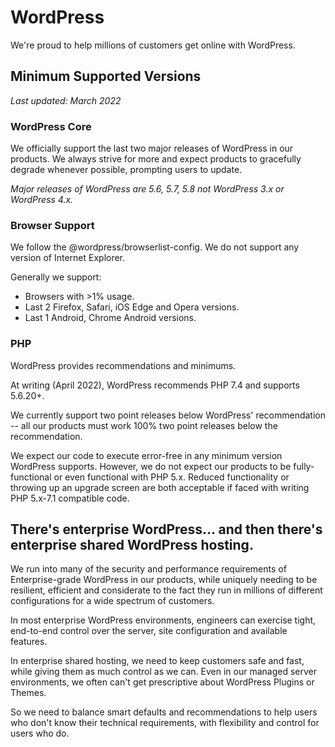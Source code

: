 # WordPress

We're proud to help millions of customers get online with WordPress.

## Minimum Supported Versions

_Last updated: March 2022_

### WordPress Core

We officially support the last two major releases of WordPress in our products. We always strive for more and expect products to gracefully degrade whenever possible, prompting users to update.

_Major releases of WordPress are 5.6, 5.7, 5.8 not WordPress 3.x or WordPress 4.x._

### Browser Support

We follow the @wordpress/browserlist-config. We do not support any version of Internet Explorer.

Generally we support:
* Browsers with >1% usage.
* Last 2 Firefox, Safari, iOS Edge and Opera versions.
* Last 1 Android, Chrome Android versions.

### PHP

WordPress provides recommendations and minimums.

At writing (April 2022), WordPress recommends PHP 7.4 and supports 5.6.20+.

We currently support two point releases below WordPress' recommendation -- all our products must work 100% two point releases below the recommendation.

We expect our code to execute error-free in any minimum version WordPress supports. However, we do not expect our products to be fully-functional or even functional with PHP 5.x. Reduced functionality or throwing up an upgrade screen are both acceptable if faced with writing PHP 5.x-7.1 compatible code.

## There's enterprise WordPress... and then there's enterprise shared WordPress hosting. 

We run into many of the security and performance requirements of Enterprise-grade WordPress in our products, while uniquely needing to be resilient, efficient and considerate to the fact they run in millions of different configurations for a wide spectrum of customers.

In most enterprise WordPress environments, engineers can exercise tight, end-to-end control over the server, site configuration and available features.

In enterprise shared hosting, we need to keep customers safe and fast, while giving them as much control as we can. Even in our managed server environments, we often can't get prescriptive about WordPress Plugins or Themes.

So we need to balance smart defaults and recommendations to help users who don't know their technical requirements, with flexibility and control for users who do.
